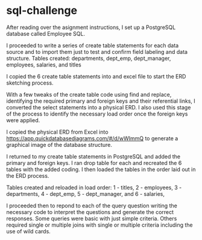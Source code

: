 # sql-challenge

After reading over the asignment instructions, I set up a PostgreSQL database called Employee SQL. 

I proceeded to write a series of create table statements for each data source and to import them just to test and confirm field labeling and data structure. 
Tables created:
departments,
dept_emp,
dept_manager,
employees,
salaries,
and titles

I copied the 6 create table statements into and excel file to start the ERD sketching process. 

With a few tweaks of the create table code using find and replace, identifying the required primary and foreign keys and their referential links, I converted the select statements into a physical ERD. I also used this stage of the process to identify the necessary load order once the foreign keys were applied.

I copied the physical ERD from Excel into https://app.quickdatabasediagrams.com/#/d/wWImmQ to generate a graphical image of the database structure. 

I returned to my create table statements in PostgreSQL and added the primary and foreign keys. I ran drop table for each and recreated the 6 tables with the added coding. I then loaded the tables in the order laid out in the ERD process.

Tables created and reloaded in load order:
1 - titles,
2 - employees,
3 - departments,
4 - dept_emp,
5 - dept_manager,
and 6 - salaries,

I proceeded then to repond to each of the query question writing the necessary code to interpret the questions and generate the correct responses. Some queries were basic with just simple criteria. Others required single or multiple joins with single or multiple criteria including the use of wild cards. 
